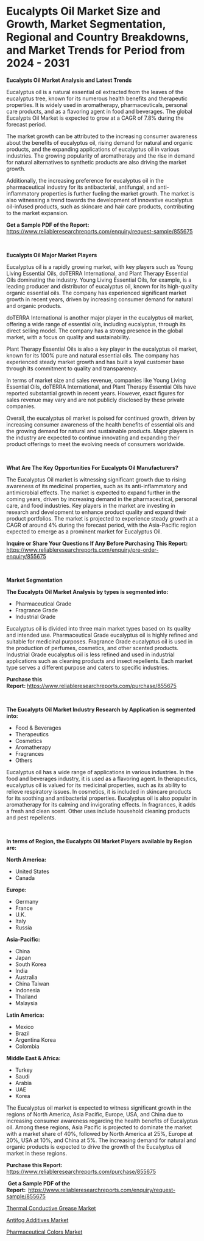 <p><h1>Eucalypts Oil Market Size and Growth, Market Segmentation, Regional and Country Breakdowns, and Market Trends for Period from 2024 -  2031</h1></p><p><strong>Eucalypts Oil Market Analysis and Latest Trends</strong></p>
<p><p>Eucalyptus oil is a natural essential oil extracted from the leaves of the eucalyptus tree, known for its numerous health benefits and therapeutic properties. It is widely used in aromatherapy, pharmaceuticals, personal care products, and as a flavoring agent in food and beverages. The global Eucalypts Oil Market is expected to grow at a CAGR of 7.8% during the forecast period.</p><p>The market growth can be attributed to the increasing consumer awareness about the benefits of eucalyptus oil, rising demand for natural and organic products, and the expanding applications of eucalyptus oil in various industries. The growing popularity of aromatherapy and the rise in demand for natural alternatives to synthetic products are also driving the market growth.</p><p>Additionally, the increasing preference for eucalyptus oil in the pharmaceutical industry for its antibacterial, antifungal, and anti-inflammatory properties is further fueling the market growth. The market is also witnessing a trend towards the development of innovative eucalyptus oil-infused products, such as skincare and hair care products, contributing to the market expansion.</p></p>
<p><strong>Get a Sample PDF of the Report:&nbsp;</strong> <a href="https://www.reliableresearchreports.com/enquiry/request-sample/855675">https://www.reliableresearchreports.com/enquiry/request-sample/855675</a></p>
<p>&nbsp;</p>
<p><strong>Eucalypts Oil Major Market Players</strong></p>
<p><p>Eucalyptus oil is a rapidly growing market, with key players such as Young Living Essential Oils, doTERRA International, and Plant Therapy Essential Oils dominating the industry. Young Living Essential Oils, for example, is a leading producer and distributor of eucalyptus oil, known for its high-quality organic essential oils. The company has experienced significant market growth in recent years, driven by increasing consumer demand for natural and organic products. </p><p>doTERRA International is another major player in the eucalyptus oil market, offering a wide range of essential oils, including eucalyptus, through its direct selling model. The company has a strong presence in the global market, with a focus on quality and sustainability.</p><p>Plant Therapy Essential Oils is also a key player in the eucalyptus oil market, known for its 100% pure and natural essential oils. The company has experienced steady market growth and has built a loyal customer base through its commitment to quality and transparency.</p><p>In terms of market size and sales revenue, companies like Young Living Essential Oils, doTERRA International, and Plant Therapy Essential Oils have reported substantial growth in recent years. However, exact figures for sales revenue may vary and are not publicly disclosed by these private companies.</p><p>Overall, the eucalyptus oil market is poised for continued growth, driven by increasing consumer awareness of the health benefits of essential oils and the growing demand for natural and sustainable products. Major players in the industry are expected to continue innovating and expanding their product offerings to meet the evolving needs of consumers worldwide.</p></p>
<p>&nbsp;</p>
<p><strong>What Are The Key Opportunities For Eucalypts Oil Manufacturers?</strong></p>
<p><p>The Eucalyptus Oil market is witnessing significant growth due to rising awareness of its medicinal properties, such as its anti-inflammatory and antimicrobial effects. The market is expected to expand further in the coming years, driven by increasing demand in the pharmaceutical, personal care, and food industries. Key players in the market are investing in research and development to enhance product quality and expand their product portfolios. The market is projected to experience steady growth at a CAGR of around 4% during the forecast period, with the Asia-Pacific region expected to emerge as a prominent market for Eucalyptus Oil.</p></p>
<p><strong>Inquire or Share Your Questions If Any Before Purchasing This Report:</strong> <a href="https://www.reliableresearchreports.com/enquiry/pre-order-enquiry/855675">https://www.reliableresearchreports.com/enquiry/pre-order-enquiry/855675</a></p>
<p>&nbsp;</p>
<p><strong>Market Segmentation</strong></p>
<p><strong>The Eucalypts Oil Market Analysis by types is segmented into:</strong></p>
<p><ul><li>Pharmaceutical Grade</li><li>Fragrance Grade</li><li>Industrial Grade</li></ul></p>
<p><p>Eucalyptus oil is divided into three main market types based on its quality and intended use. Pharmaceutical Grade eucalyptus oil is highly refined and suitable for medicinal purposes. Fragrance Grade eucalyptus oil is used in the production of perfumes, cosmetics, and other scented products. Industrial Grade eucalyptus oil is less refined and used in industrial applications such as cleaning products and insect repellents. Each market type serves a different purpose and caters to specific industries.</p></p>
<p><strong>Purchase this Report:&nbsp;</strong><a href="https://www.reliableresearchreports.com/purchase/855675">https://www.reliableresearchreports.com/purchase/855675</a></p>
<p>&nbsp;</p>
<p><strong>The Eucalypts Oil Market Industry Research by Application is segmented into:</strong></p>
<p><ul><li>Food & Beverages</li><li>Therapeutics</li><li>Cosmetics</li><li>Aromatherapy</li><li>Fragrances</li><li>Others</li></ul></p>
<p><p>Eucalyptus oil has a wide range of applications in various industries. In the food and beverages industry, it is used as a flavoring agent. In therapeutics, eucalyptus oil is valued for its medicinal properties, such as its ability to relieve respiratory issues. In cosmetics, it is included in skincare products for its soothing and antibacterial properties. Eucalyptus oil is also popular in aromatherapy for its calming and invigorating effects. In fragrances, it adds a fresh and clean scent. Other uses include household cleaning products and pest repellents.</p></p>
<p>&nbsp;</p>
<p><strong>In terms of Region, the Eucalypts Oil Market Players available by Region are:</strong></p>
<p>
    <p> <strong> North America: </strong>
        <ul>
            <li>United States</li>
            <li>Canada</li>
        </ul>
        </p> 
    <p> <strong> Europe: </strong>
        <ul>
            <li>Germany</li>
            <li>France</li>
            <li>U.K.</li>
            <li>Italy</li>
            <li>Russia</li>
        </ul>
        </p> 
    <p> <strong> Asia-Pacific: </strong>
        <ul>
            <li>China</li>
            <li>Japan</li>
            <li>South Korea</li>
            <li>India</li>
            <li>Australia</li>
            <li>China Taiwan</li>
            <li>Indonesia</li>
            <li>Thailand</li>
            <li>Malaysia</li>
        </ul>
        </p> 
    <p> <strong> Latin America: </strong>
        <ul>
            <li>Mexico</li>
            <li>Brazil</li>
            <li>Argentina Korea</li>
            <li>Colombia</li>
        </ul>
        </p> 
    <p> <strong> Middle East & Africa: </strong>
        <ul>
            <li>Turkey</li>
            <li>Saudi</li>
            <li>Arabia</li>
            <li>UAE</li>
            <li>Korea</li>
        </ul>
    </p>
    </p>
<p><p>The Eucalyptus oil market is expected to witness significant growth in the regions of North America, Asia Pacific, Europe, USA, and China due to increasing consumer awareness regarding the health benefits of Eucalyptus oil. Among these regions, Asia Pacific is projected to dominate the market with a market share of 40%, followed by North America at 25%, Europe at 20%, USA at 10%, and China at 5%. The increasing demand for natural and organic products is expected to drive the growth of the Eucalyptus oil market in these regions.</p></p>
<p><strong>Purchase this Report: </strong><a href="https://www.reliableresearchreports.com/purchase/855675">https://www.reliableresearchreports.com/purchase/855675</a></p>
<p>&nbsp;<strong>Get a Sample PDF of the Report:&nbsp;&nbsp;</strong><a href="https://www.reliableresearchreports.com/enquiry/request-sample/855675">https://www.reliableresearchreports.com/enquiry/request-sample/855675</a></p>
<p><strong></strong></p>
<p><p><a href="https://github.com/provorikovar/Market-Research-Report-List-3/blob/main/thermal-conductive-grease-market.md">Thermal Conductive Grease Market</a></p><p><a href="https://github.com/angelajermaine/Market-Research-Report-List-2/blob/main/antifog-additives-market.md">Antifog Additives Market</a></p><p><a href="https://github.com/CliffMedina6/Market-Research-Report-List-3/blob/main/pharmaceutical-colors-market.md">Pharmaceutical Colors Market</a></p></p>